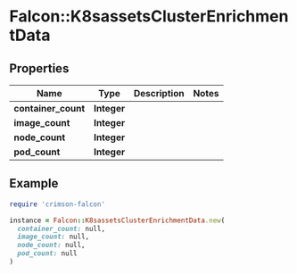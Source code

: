 # Falcon::K8sassetsClusterEnrichmentData

## Properties

| Name | Type | Description | Notes |
| ---- | ---- | ----------- | ----- |
| **container_count** | **Integer** |  |  |
| **image_count** | **Integer** |  |  |
| **node_count** | **Integer** |  |  |
| **pod_count** | **Integer** |  |  |

## Example

```ruby
require 'crimson-falcon'

instance = Falcon::K8sassetsClusterEnrichmentData.new(
  container_count: null,
  image_count: null,
  node_count: null,
  pod_count: null
)
```

